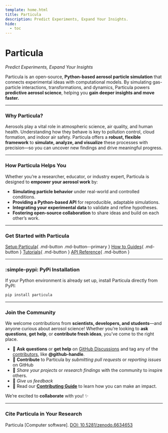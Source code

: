 ```yaml
---
template: home.html
title: Particula
description: Predict Experiments, Expand Your Insights.
hide:
  - toc
---
```


# Particula

*Predict Experiments, Expand Your Insights*

Particula is an open-source, **Python-based aerosol particle simulation** that connects experimental ideas with computational models. By simulating gas-particle interactions, transformations, and dynamics, Particula powers **predictive aerosol science**, helping you **gain deeper insights and move faster.**

---

### Why Particula?

Aerosols play a vital role in atmospheric science, air quality, and human health. Understanding how they behave is key to pollution control, cloud formation, and indoor air safety. Particula offers a **robust, flexible framework** to **simulate, analyze, and visualize** these processes with precision—so you can uncover new findings and drive meaningful progress.

---

### How Particula Helps You

Whether you’re a researcher, educator, or industry expert, Particula is designed to **empower your aerosol work** by:

- **Simulating particle behavior** under real-world and controlled conditions.
- **Providing a Python-based API** for reproducible, adaptable simulations.
- **Integrating your experimental data** to validate and refine hypotheses.
- **Fostering open-source collaboration** to share ideas and build on each other’s work.

---

### Get Started with Particula

[Setup Particula](How-To-Guides/Setup_Particula/index.md){ .md-button .md-button--primary }
[How to Guides](How-To-Guides/index.md){ .md-button }
[Tutorials](Tutorials/index.md){ .md-button }
[API Reference](API/README.md){ .md-button }

---

### :simple-pypi: PyPi Installation
If your Python environment is already set up, install Particula directly from PyPI:
```bash
pip install particula
```

---

### **Join the Community**

We welcome contributions from **scientists, developers, and students**—and anyone curious about aerosol science! Whether you’re looking to **ask questions**, **get help**, or **contribute fresh ideas**, you’ve come to the right place.

- 💬 **Ask questions** or **get help** on [GitHub Discussions](https://github.com/uncscode/particula/discussions) and tag any of the [contributors](https://github.com/uncscode/particula/graphs/contributors), like **@github-handle**.
- 🌟 **Contribute** to Particula by *submitting pull requests* or *reporting issues* on GitHub
- 🚀 *Share your projects* or *research findings* with the community to inspire others.
- 📣 *Give us feedback*
- 🔗 Read our [**Contributing Guide**](contribute/CONTRIBUTING.md) to learn how you can make an impact.

We’re excited to **collaborate** with you! ✨

---

### Cite Particula in Your Research
Particula [Computer software]. [DOI: 10.5281/zenodo.6634653](https://doi.org/10.5281/zenodo.6634653)
<!-- 
# Particula

Particula is a Python-based aerosol particle simulator.
Our goal is to provide a robust aerosol simulation (including both gas and particle phases) that can be used to answer scientific questions arising from experiments and research ideas.

[Setup Particula](How-To-Guides/Setup_Particula/index.md){ .md-button .md-button--primary }
[How to Guides](How-To-Guides/index.md){ .md-button }
[Tutorials](Tutorials/index.md){ .md-button }
[API Reference](API/README.md){ .md-button }

## :simple-pypi: PyPI Installation

If your Python environment is already set up, you can install [`Particula` via pip](https://pypi.org/project/particula/) using the following command:

``` bash
pip install particula
```

## Contributing to `Particula`

We are open to and we welcome contributions from anyone who wants to contribute to this project.
We have a short [contributing document](contribute/CONTRIBUTING.md) in the root of the repository, which you can read.

Post questions or ideas on [GitHub Discussions](https://github.com/uncscode/particula/discussions) and directly tag any of the
[contributors](https://github.com/uncscode/particula/graphs/contributors), i.e. @github-handle.

## Citation

Particula [Computer software]. https://doi.org/10.5281/zenodo.6634653 -->